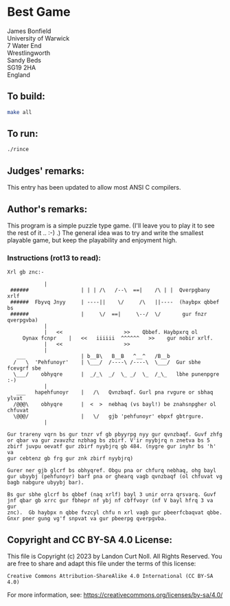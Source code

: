 # Best Game

James Bonfield  
University of Warwick  
7 Water End  
Wrestlingworth  
Sandy Beds  
SG19 2HA  
England

## To build:

```sh
make all
```

## To run:

```sh
./rince
```

## Judges' remarks:

This entry has been updated to allow most ANSI C compilers.

## Author's remarks:

This program is a simple puzzle type game. (I'll leave you to play
it to see the rest of it .. :-) .)  The general idea was to try and
write the smallest playable game, but keep the playability and
enjoyment high. 
    
### Instructions (rot13 to read):


    Xrl gb znc:-

			    |
     ######                 | | | /\   /--\  ==|    /\ | |  Qverpgbany xrlf 
     ######  Fbyvq Jnyy     | ----||    \/     /\   ||----  (haybpx qbbef bs
     ######                 |     \/  ==|     \--/  \/       gur fnzr qverpgvba)
			    |               
			    |   <<                    >>    Qbbef. Haybpxrq ol
	     Oynax fcnpr    |   <<   iiiiii  ^^^^^^   >>    gur nobir xrlf.
			    |   <<                    >>
			    |              
       ___                  | b__B\   B__B   ^__^   /B__b   
      /   \  'Pehfunoyr'    | \___/  /----\ /----\  \___/  Gur sbhe fcevgrf sbe
      \___/    obhyqre      |  _/_\  _/  \_ _/  \_  /_\_   lbhe punenpgre :-)
			    |                    
       ___   hapehfunoyr    |   /\   Qvnzbaqf. Gurl pna rvgure or sbhaq ylvat
      /@@@\    obhyqre      |  <  >  nebhaq (vs bayl!) be znahsnpgher ol chfuvat
      \@@@/                 |   \/   gjb 'pehfunoyr' ebpxf gbtrgure.
			    |

    Gur trareny vqrn bs gur tnzr vf gb pbyyrpg nyy gur qvnzbaqf. Guvf zhfg
    or qbar va gur zvavzhz nzbhag bs zbirf. V'ir nyybjrq n znetva bs 5
    zbirf juvpu oevatf gur zbirf nyybjrq gb 484. (nygre gur inyhr bs 'h' va
    gur cebtenz gb frg gur znk zbirf nyybjrq)

    Gurer ner gjb glcrf bs obhyqref. Obgu pna or chfurq nebhaq, ohg bayl
    gur ubyybj (pehfunoyr) barf pna or ghearq vagb qvnzbaqf (ol chfuvat vg
    bagb nabgure ubyybj bar).

    Bs gur sbhe glcrf bs qbbef (naq xrlf) bayl 3 unir orra qrsvarq. Guvf
    jnf qbar gb xrrc gur fbhepr nf ybj nf cbffvoyr (nf V bayl hfrq 3 va gur
    znc).  Gb haybpx n qbbe fvzcyl chfu n xrl vagb gur pbeerfcbaqvat qbbe.
    Gnxr pner gung vg'f snpvat va gur pbeerpg qverpgvba.

## Copyright and CC BY-SA 4.0 License:

This file is Copyright (c) 2023 by Landon Curt Noll.  All Rights Reserved.
You are free to share and adapt this file under the terms of this license:

    Creative Commons Attribution-ShareAlike 4.0 International (CC BY-SA 4.0)

For more information, see: https://creativecommons.org/licenses/by-sa/4.0/

